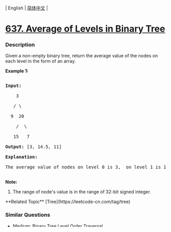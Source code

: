 | English | [简体中文](README.md) |

# [637. Average of Levels in Binary Tree](https://leetcode-cn.com/problems/average-of-levels-in-binary-tree)
 ### Description
Given a non-empty binary tree, return the average value of the nodes on each level in the form of an array.

<p><b>Example 1:</b><br />
<pre>
<b>Input:</b>
    3
   / \
  9  20
    /  \
   15   7
<b>Output:</b> [3, 14.5, 11]
<b>Explanation:</b>
The average value of nodes on level 0 is 3,  on level 1 is 14.5, and on level 2 is 11. Hence return [3, 14.5, 11].
</pre>
</p>

<p><b>Note:</b><br>
<ol>
<li>The range of node's value is in the range of 32-bit signed integer.</li>
</ol>
</p>
**Related Topic**  [Tree](https://leetcode-cn.com/tag/tree) 

### Similar Questions
 - Medium:	[Binary Tree Level Order Traversal](https://leetcode-cn.com/problems/binary-tree-level-order-traversal) 
 - Easy:	[Binary Tree Level Order Traversal II](https://leetcode-cn.com/problems/binary-tree-level-order-traversal-ii) 

